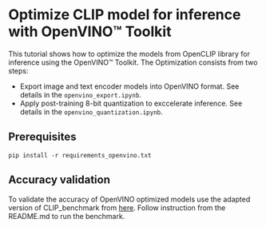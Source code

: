 # Optimize CLIP model for inference with OpenVINO™ Toolkit
This tutorial shows how to optimize the models from OpenCLIP library for inference using the OpenVINO™ Toolkit.
The Optimization consists from two steps:
* Export image and text encoder models into OpenVINO format. See details in the `openvino_export.ipynb`.
* Apply post-training 8-bit quantization to exccelerate inference. See details in the `openvino_quantization.ipynb`.

## Prerequisites
```
pip install -r requirements_openvino.txt
```

## Accuracy validation
To validate the accuracy of OpenVINO optimized models use the adapted version of CLIP_benchmark from [here](https://github.com/AlexKoff88/CLIP_benchmark/tree/openvino). Follow instruction from the README.md to run the benchmark.